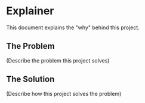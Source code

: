 # Explainer

This document explains the "why" behind this project.

## The Problem

(Describe the problem this project solves)

## The Solution

(Describe how this project solves the problem)
